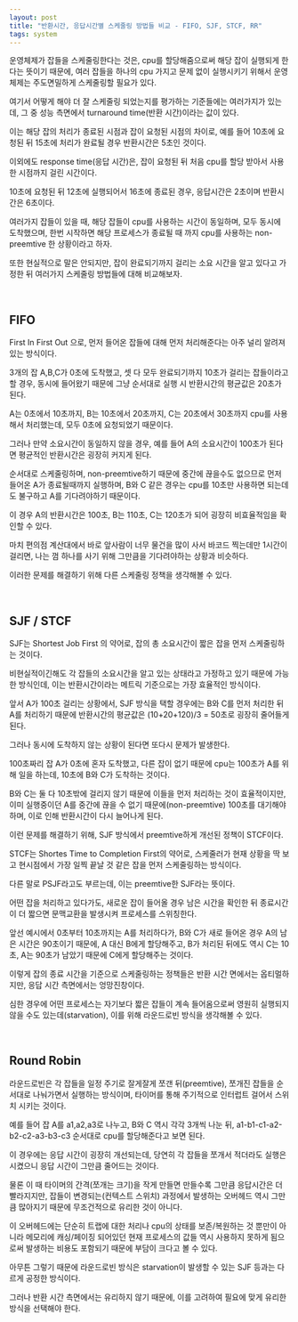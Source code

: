```yaml
---
layout: post
title: "반환시간, 응답시간별 스케줄링 방법들 비교 - FIFO, SJF, STCF, RR"
tags: system
---
```


운영체제가 잡들을 스케줄링한다는 것은, cpu를 할당해줌으로써 해당 잡이 실행되게 한다는 뜻이기 때문에, 여러 잡들을 하나의 cpu 가지고 문제 없이 실행시키기 위해서 운영체제는 주도면밀하게 스케줄링할 필요가 있다.

여기서 어떻게 해야 더 잘 스케줄링 되었는지를 평가하는 기준들에는 여러가지가 있는데, 그 중 성능 측면에서 turnaround time(반환 시간)이라는 값이 있다.

이는 해당 잡의 처리가 종료된 시점과 잡이 요청된 시점의 차이로, 예를 들어 10초에 요청된 뒤 15초에 처리가 완료될 경우 반환시간은 5초인 것이다.

이외에도 response time(응답 시간)은, 잡이 요청된 뒤 처음 cpu를 할당 받아서 사용한 시점까지 걸린 시간이다.

10초에 요청된 뒤 12초에 실행되어서 16초에 종료된 경우, 응답시간은 2초이며 반환시간은 6초이다.

여러가지 잡들이 있을 때, 해당 잡들이 cpu를 사용하는 시간이 동일하며, 모두 동시에 도착했으며, 한번 시작하면 해당 프로세스가 종료될 때 까지 cpu를 사용하는 non-preemtive 한 상황이라고 하자.

또한 현실적으로 말은 안되지만, 잡이 완료되기까지 걸리는 소요 시간을 알고 있다고 가정한 뒤 여러가지 스케줄링 방법들에 대해 비교해보자.

<br>

## FIFO

First In First Out 으로, 먼저 들어온 잡들에 대해 먼저 처리해준다는 아주 널리 알려져 있는 방식이다.

3개의 잡 A,B,C가 0초에 도착했고, 셋 다 모두 완료되기까지 10초가 걸리는 잡들이라고 할 경우, 동시에 들어왔기 때문에 그냥 순서대로 실행 시 반환시간의 평균값은 20초가 된다.

A는 0초에서 10초까지, B는 10초에서 20초까지, C는 20초에서 30초까지 cpu를 사용해서 처리했는데, 모두 0초에 요청되었기 때문이다.

그러나 만약 소요시간이 동일하지 않을 경우, 예를 들어 A의 소요시간이 100초가 된다면 평균적인 반환시간은 굉장히 커지게 된다.

순서대로 스케줄링하며, non-preemtive하기 때문에 중간에 끊을수도 없으므로 먼저 들어온 A가 종료될때까지 실행하며, B와 C 같은 경우는 cpu를 10초만 사용하면 되는데도 불구하고 A를 기다려야하기 때문이다.

이 경우 A의 반환시간은 100초, B는 110초, C는 120초가 되어 굉장히 비효율적임을 확인할 수 있다.

마치 편의점 계산대에서 바로 앞사람이 너무 물건을 많이 사서 바코드 찍는데만 1시간이 걸리면, 나는 껌 하나를 사기 위해 그만큼을 기다려야하는 상황과 비슷하다.

이러한 문제를 해결하기 위해 다른 스케줄링 정책을 생각해볼 수 있다.

<br>

## SJF / STCF

SJF는 Shortest Job First 의 약어로, 잡의 총 소요시간이 짧은 잡을 먼저 스케줄링하는 것이다.

비현실적이긴해도 각 잡들의 소요시간을 알고 있는 상태라고 가정하고 있기 때문에 가능한 방식인데, 이는 반환시간이라는 메트릭 기준으로는 가장 효율적인 방식이다.

앞서 A가 100초 걸리는 상황에서, SJF 방식을 택할 경우에는 B와 C를 먼저 처리한 뒤 A를 처리하기 때문에 반환시간의 평균값은 (10+20+120)/3 = 50초로 굉장히 줄어들게 된다.

그러나 동시에 도착하지 않는 상황이 된다면 또다시 문제가 발생한다.

100초짜리 잡 A가 0초에 혼자 도착했고, 다른 잡이 없기 때문에 cpu는 100초가 A를 위해 일을 하는데, 10초에 B와 C가 도착하는 것이다.

B와 C는 둘 다 10초밖에 걸리지 않기 때문에 이들을 먼저 처리하는 것이 효율적이지만, 이미 실행중이던 A를 중간에 끊을 수 없기 때문에(non-preemtive) 100초를 대기해야하며, 이로 인해 반환시간이 다시 늘어나게 된다.

이런 문제를 해결하기 위해, SJF 방식에서 preemtive하게 개선된 정책이 STCF이다.

STCF는 Shortes Time to Completion First의 약어로, 스케줄러가 현재 상황을 딱 보고 현시점에서 가장 일찍 끝날 것 같은 잡을 먼저 스케줄링하는 방식이다.

다른 말로 PSJF라고도 부르는데, 이는 preemtive한 SJF라는 뜻이다.

어떤 잡을 처리하고 있다가도, 새로운 잡이 들어올 경우 남은 시간을 확인한 뒤 종료시간이 더 짧으면 문맥교환을 발생시켜 프로세스를 스위칭한다.

앞선 예시에서 0초부터 10초까지는 A를 처리하다가, B와 C가 새로 들어온 경우 A의 남은 시간은 90초이기 때문에, A 대신 B에게 할당해주고, B가 처리된 뒤에도 역시 C는 10초, A는 90초가 남았기 때문에 C에게 할당해주는 것이다.

이렇게 잡의 종료 시간을 기준으로 스케줄링하는 정책들은 반환 시간 면에서는 옵티멀하지만, 응답 시간 측면에서는 엉망진창이다.

심한 경우에 어떤 프로세스는 자기보다 짧은 잡들이 계속 들어옴으로써 영원히 실행되지 않을 수도 있는데(starvation), 이를 위해 라운드로빈 방식을 생각해볼 수 있다.

<br>

## Round Robin

라운드로빈은 각 잡들을 일정 주기로 잘게잘게 쪼갠 뒤(preemtive), 쪼개진 잡들을 순서대로 나눠가면서 실행하는 방식이며, 타이머를 통해 주기적으로 인터럽트 걸어서 스위치 시키는 것이다.

예를 들어 잡 A를 a1,a2,a3로 나누고, B와 C 역시 각각 3개씩 나눈 뒤, a1-b1-c1-a2-b2-c2-a3-b3-c3 순서대로 cpu를 할당해준다고 보면 된다.

이 경우에는 응답 시간이 굉장히 개선되는데, 당연히 각 잡들을 쪼개서 적더라도 실행은 시켰으니 응답 시간이 그만큼 줄어드는 것이다.

물론 이 때 타이머의 간격(쪼개는 크기)을 작게 만들면 만들수록 그만큼 응답시간은 더 빨라지지만, 잡들이 변경되는(컨텍스트 스위치) 과정에서 발생하는 오버헤드 역시 그만큼 많아지기 때문에 무조건적으로 유리한 것이 아니다.

이 오버헤드에는 단순히 트랩에 대한 처리나 cpu의 상태를 보존/복원하는 것 뿐만이 아니라 메모리에 캐싱/페이징 되어있던 현재 프로세스의 값들 역시 사용하지 못하게 됨으로써 발생하는 비용도 포함되기 때문에 부담이 크다고 볼 수 있다.

아무튼 그렇기 때문에 라운드로빈 방식은 starvation이 발생할 수 있는 SJF 등과는 다르게 공정한 방식이다.

그러나 반환 시간 측면에서는 유리하지 않기 때문에, 이를 고려하여 필요에 맞게 유리한 방식을 선택해야 한다.